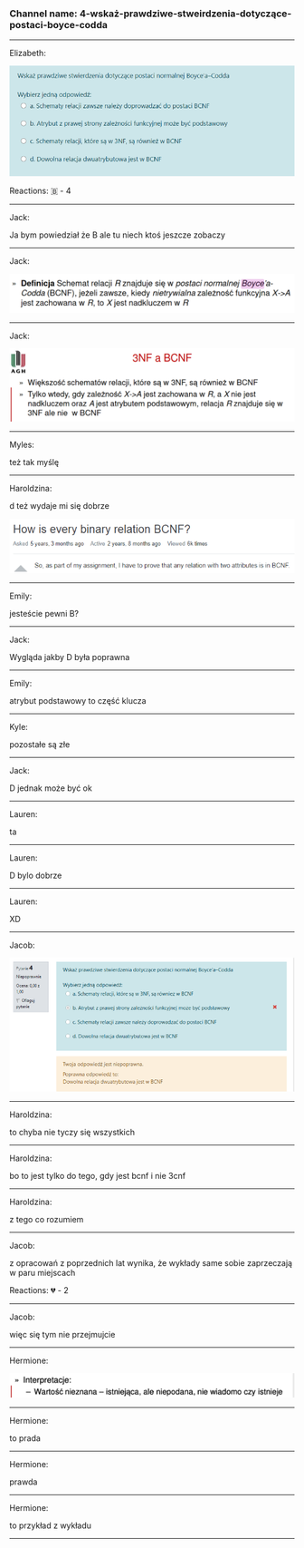 ### Channel name: 4-wskaż-prawdziwe-stweirdzenia-dotyczące-postaci-boyce-codda
___

Elizabeth: 





![unknown.png](806811427523788800_unknown.png?raw=true)

Reactions:  🇧 - 4 

___
Jack: 

Ja bym powiedział że B ale tu niech ktoś jeszcze zobaczy

___
Jack: 





![unknown.png](806812530949095454_unknown.png?raw=true)

___
Jack: 





![unknown.png](806812563476185108_unknown.png?raw=true)

___
Myles: 

też tak myślę

___
Haroldzina: 

d też wydaje mi się dobrze



![unknown.png](806815783875248148_unknown.png?raw=true)

___
Emily: 

jesteście pewni B?

___
Jack: 

Wygląda jakby D była poprawna

___
Emily: 

atrybut podstawowy to część klucza

___
Kyle: 

pozostałe są złe

___
Jack: 

D jednak może być ok

___
Lauren: 

ta

___
Lauren: 

D bylo dobrze

___
Lauren: 

XD

___
Jacob: 





![unknown.png](806816376516771850_unknown.png?raw=true)

___
Haroldzina: 

to chyba nie tyczy się wszystkich

___
Haroldzina: 

bo to jest tylko do tego, gdy jest bcnf i nie 3cnf

___
Haroldzina: 

z tego co rozumiem

___
Jacob: 

z opracowań z poprzednich lat wynika, że wykłady same sobie zaprzeczają w paru miejscach

Reactions:  💔 - 2 

___
Jacob: 

więc się tym nie przejmujcie

___
Hermione: 





![Zrzut_ekranu_2021-02-4_o_10.22.00.png](806816865871069204_Zrzut_ekranu_2021-02-4_o_10.22.00.png?raw=true)

___
Hermione: 

to prada

___
Hermione: 

prawda

___
Hermione: 

to przykład z wykładu

___